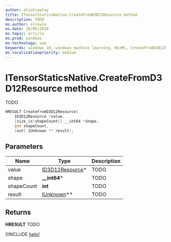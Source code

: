 ```yaml
---
author: eliotcowley
title: ITensorStaticsNative.CreateFromD3D12Resource method
description: TODO
ms.author: elcowle
ms.date: 10/05/2018
ms.topic: article
ms.prod: windows
ms.technology: uwp
keywords: windows 10, windows machine learning, WinML, CreateFromD3D12Resource
ms.localizationpriority: medium
---
```


# ITensorStaticsNative.CreateFromD3D12Resource method

TODO

```cpp
HRESULT CreateFromD3D12Resource(
    ID3D12Resource *value, 
    [size_is(shapeCount)] __int64 *shape, 
    int shapeCount, 
    [out] IUnknown ** result);
```

## Parameters

| Name | Type | Description |
|------|------|-------------|
| value | [ID3D12Resource](https://docs.microsoft.com/windows/desktop/api/d3d12/nn-d3d12-id3d12resource)* | TODO |
| shape | **__int64**\* | TODO |
| shapeCount | **int** | TODO |
| result | [IUnknown](https://docs.microsoft.com/windows/desktop/api/unknwn/nn-unknwn-iunknown)** | TODO |

## Returns

**HRESULT**
TODO

[!INCLUDE [help](../includes/get-help.md)]